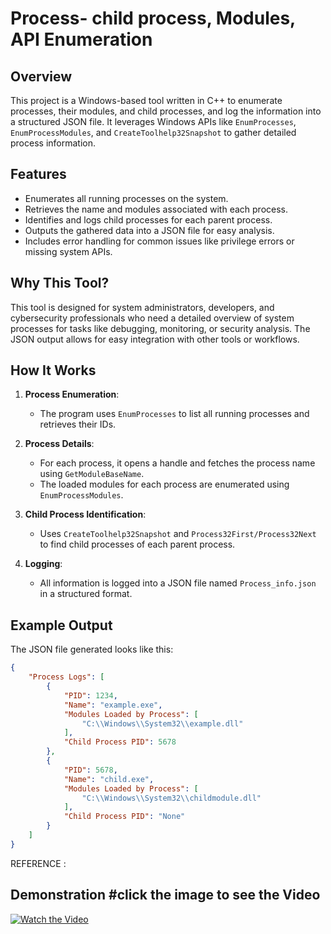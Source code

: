 # Process- child process, Modules, API Enumeration

## Overview

This project is a Windows-based tool written in C++ to enumerate processes, their modules, and child processes, and log the information into a structured JSON file. It leverages Windows APIs like `EnumProcesses`, `EnumProcessModules`, and `CreateToolhelp32Snapshot` to gather detailed process information. 

## Features

- Enumerates all running processes on the system.
- Retrieves the name and modules associated with each process.
- Identifies and logs child processes for each parent process.
- Outputs the gathered data into a JSON file for easy analysis.
- Includes error handling for common issues like privilege errors or missing system APIs.

## Why This Tool?

This tool is designed for system administrators, developers, and cybersecurity professionals who need a detailed overview of system processes for tasks like debugging, monitoring, or security analysis. The JSON output allows for easy integration with other tools or workflows.

## How It Works

1. **Process Enumeration**:
   - The program uses `EnumProcesses` to list all running processes and retrieves their IDs.

2. **Process Details**:
   - For each process, it opens a handle and fetches the process name using `GetModuleBaseName`.
   - The loaded modules for each process are enumerated using `EnumProcessModules`.

3. **Child Process Identification**:
   - Uses `CreateToolhelp32Snapshot` and `Process32First/Process32Next` to find child processes of each parent process.

4. **Logging**:
   - All information is logged into a JSON file named `Process_info.json` in a structured format.

## Example Output

The JSON file generated looks like this:

```json
{
    "Process Logs": [
        {
            "PID": 1234,
            "Name": "example.exe",
            "Modules Loaded by Process": [
                "C:\\Windows\\System32\\example.dll"
            ],
            "Child Process PID": 5678
        },
        {
            "PID": 5678,
            "Name": "child.exe",
            "Modules Loaded by Process": [
                "C:\\Windows\\System32\\childmodule.dll"
            ],
            "Child Process PID": "None"
        }
    ]
}
```

REFERENCE :

## Demonstration #click the image to see the Video
[![Watch the Video](https://img.youtube.com/vi/kxjjvpQIr-c/maxresdefault.jpg)](https://www.youtube.com/watch?v=kxjjvpQIr-c)
